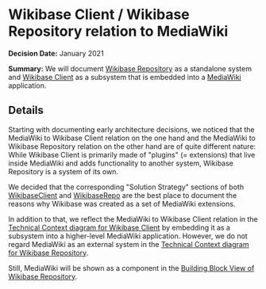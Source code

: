 # Wikibase Client / Wikibase Repository relation to MediaWiki

**Decision Date:** January 2021

**Summary:** We will document [Wikibase Repository](../../Glossary.md#wikibase-repository) as a standalone system and [Wikibase Client](../../Glossary.md#wikibase-client) as a subsystem that is embedded into a [MediaWiki](../../Glossary.md#mediawiki) application.

## Details

Starting with documenting early architecture decisions, we noticed that the MediaWiki to Wikibase Client relation on the one hand and the MediaWiki to Wikibase Repository relation on the other hand are of quite different nature: While Wikibase Client is primarily made of "plugins" (= extensions) that live inside MediaWiki and adds functionality to another system, Wikibase Repository is a system of its own.

We decided that the corresponding "Solution Strategy" sections of both [WikibaseClient](../../systems/Client/04-Solution_Strategy.md#developing-wikibase-client-as-mediawiki-extensions) and [WikibaseRepo](../../systems/Repository/04-Solution_Strategy.md#developing-wikibase-repository-through-mediawiki-extensions) are the best place to document the reasons why Wikibase was created as a set of MediaWiki extensions.

In addition to that, we reflect the MediaWiki to Wikibase Client relation in the [Technical Context diagram for Wikibase Client](../../systems/Client/03-Context_and_Scope.md#technical-context) by embedding it as a subsystem into a higher-level MediaWiki application. However, we do not regard MediaWiki as an external system in the [Technical Context diagram for Wikibase Repository](../../systems/Repository/03-Context_and_Scope.md#technical-context).

Still, MediaWiki will be shown as a component in the [Building Block View of Wikibase Repository](../../systems/Repository/05-Building_Block_View.md).
